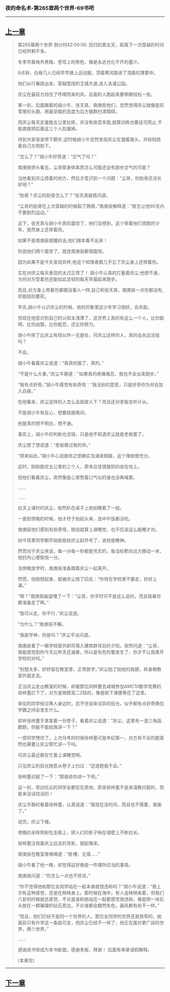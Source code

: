 ### 夜的命名术-第265章两个世界-69书吧

--------
[上一章](./7bad579a6876558afa7f8c983221e99a.md)
--------


>
>
>
>第265章两个世界
>倒计时42:00:00.
>回归的第五天，距离下一次穿越的时间已经所剩不多。
>
>冬季早晨格外黑暗，苍穹上的黑色，像是永远也化不开的墨汁。
>
>6点钟，白昼几人已经早早换上运动服，顶着寒风跑进了清晨的薄雾中。
>
>他们从行署路出发，穿越宽阔的王城大道,进入洛浦公园。
>
>庆尘在最前方挡住了呼啸而来的风，后面的人跑起来要稍微轻松一些。
>
>某一刻，后面跟着的胡小牛、张天真、南庚辰他们，忽然觉得庆尘就像是风雪里的头狼，用最坚毅的态度为后方狼群扫清障碍。
>
>而庆尘每天定量跑五公里拉练，并没有故意多跑,就算训练也要适可而止,不能直接把后面这三个人拉废掉。
>
>待到大家渐渐停下脚步,这时候胡小牛忽然发现庆尘在皱着眉头，并轻轻捂着自己左侧肋下。
>
>“怎么了？”胡小牛好奇道：“岔气了吗？”
>
>南庚辰转头看去，尘哥那身体素质怎么可能还会有跑步岔气的可能？
>
>当他看到庆尘捂着的地方，然后才意识到一个问题：“尘哥，你肋骨还没长好吧？”
>
>“肋骨？庆尘的肋骨怎么了？”张天真疑惑问道。
>
>“尘哥的肋骨在上次穿越的时候裂了两根，”南庚辰解释道：“医生让他90天内不要剧烈运动。”
>
>这下，张天真与胡小牛真的震惊了，他们没想到，这个带着他们领跑的少年，竟然身上还带着伤。
>
>如果不是南庚辰提醒的话,他们根本看不出来！
>
>别说他们两个震惊了，就连南庚辰都很震惊。
>
>因为如果不是今天发现异样,他这个知情者都几乎忘了庆尘身上还带着伤。
>
>实在对庆尘每天表现的太过正常了！
>胡小牛认真的打量着庆尘,他想不通，为何对方受着伤还能如此坚韧的每天早晨起来跑步。
>
>而且,对方身上带着伤都跟没事人一样,自己和张天真、南庚辰一点伤都没有,却狼狈的要死。
>
>早先,胡小牛认识庆尘的时候，他的印象里这少年学习很好，会杀敌。
>
>但现在他意识到自己的认知太浅薄了，这世界上真的有这么一个人，比你聪明，比你凶狠，比你能忍，还比你努力。
>
>胡小牛除了比庆尘有钱以外一无是处，可庆尘这样的人，真的会永远没钱吗？
>
>不会。
>
>胡小牛看着庆尘说道：“我真的服了，真的。”
>
>“不是什么大事，”庆尘平静道：“如果真的疼痛难忍，我也不会出来跑步。”
>
>“我有点好奇，”胡小牛感觉有些奇怪：“我没别的意思，只是好奇你为何会加入白昼。”
>
>在他看来，庆尘这样的人怎么会屈居人下？而且还对老板言听计从。
>
>不是胡小牛有反心，想要挑拨离间。
>
>他是真的想不明白，想不通。
>
>事实上，胡小牛的判断也没错，只是他不知道庆尘就是老板罢了。
>
>庆尘想了想说道：“老板救过我的命。”
>
>“原来如此，”胡小牛心说救命之恩确实当涌泉相报，这个理由很充分。
>
>这时，刚刚跑完五公里的三个人，原本应该很狼狈的坐在地上。
>
>但他们看着庆尘，突然像是心里憋着口气似的谁也没再喊累。
>
>……
>
>……
>
>白天上课时的庆尘，依然趴在桌子上宛如睡着了一般。
>
>一直到傍晚的时候，他才终于抬起头来，连中午饭都没吃。
>
>南庚辰他们感到有些奇怪，按说就算上课睡觉，也不应该这么能睡才对。
>
>如今班里同学都开始偷偷给庆尘起外号了，说他是睡神。
>
>然而对于庆尘来说，每一分每一秒都是充实的，每当标靶向远方挪动一米，他的内心便愉悦一分。
>
>当傍晚放学时，南庚辰准备跟着庆尘一起离开。
>
>然而，他刚想起身，就被庆尘按了回去：“你待在学校里不要走，好好上课。”
>
>“啊？”南庚辰脑袋懵了一下：“尘哥，你平时可不是这么说的，而且我看你都准备走了啊。”
>
>“我可以走，你不行，”庆尘说道。
>
>“为什么？”南庚辰不解。
>
>“我是学神，你是吗？”庆尘平淡问道。
>
>南庚辰看了一眼学校窗外即将落入建筑群背后的夕阳，突然问道：“尘哥，我能感觉到你今天比昨天还凝重，所以是有危险要发生了，你才不让我离开学校的对吗。”
>
>“别想太多，好好留在教室里，正常放学，”庆尘拍了拍他的肩膀，转身朝教室外面走去。
>
>正当庆尘走出教室的时候，却被那位同样要去咸城参加AMC10数学竞赛的徐梓墨拦下了，对方是隔壁高二2班的，像是刚下课便等在了这里。
>
>来往的同学经过两人身边时，忍不住投来诧异的目光，似乎都有点好奇两位学霸之间会发生什么。
>
>却听徐梓墨手里拿着一份卷子，看着庆尘说道：“庆尘，这里有一道三角函数题，你能不能给我讲一下？”
>
>一旁同学愣住了，上次月考的时候徐梓墨可是年纪第一，对方有不会的题竟然也需要让庆尘帮忙讲一下吗。
>
>可庆尘最近都在忙着上课睡觉啊。
>
>只见庆尘的目光随意从卷子上扫过：“这道题我不会。”
>
>徐梓墨迟疑了一下：“那我给你讲一下吧。”
>
>这一刻，旁边吃瓜的同学全都怔在原地，原来徐梓墨不是来请教问题的，而是来没话找话的！
>
>庆尘平静的看着徐梓墨，认真说道：“我现在没时间，而且也不需要，谢谢了。”
>
>说完，庆尘下楼。
>
>傍晚的余晖照射在走廊上，把人们的影子映在墙壁上不断拉长。
>
>徐梓墨注视着庆尘远去的背影，抿起嘴来。
>
>南庚辰在教室里喃喃道：“卧槽，无情……”
>
>胡小牛看了他一眼，却觉得这好像是一件理所应当的事情。
>
>南庚辰问道：“你怎么一点也不惊讶。”
>
>“你不觉得他和那位女同学站在一起本身就很违和吗？”胡小牛说道：“我上次有这种感觉，还是在秧秧身上。那时候在海中，有人追秧秧来着，但我们八卦的时候就总感觉，不论是谁和她站在一起都感觉很违和。像是把一块石头放在一颗璀璨的钻石旁边，不论谁都会黯然失色，画风都有些不一样。”
>
>“而且，他们已经不是同一个世界的人，那位女同学的世界还是狭窄的，她面前只有升学这一条路可走，但庆尘已经不一样了，他正在面对更广阔的世界，两个世界。”
>
>……
>
>感谢阅书侠成为本书新盟，感谢老板，拜谢！
>后面有单章请假解释。
>
>(本章完)
>
>

--------
[下一章](./3f69505fabb81385d062e6ac99cd0eda.md)
--------
